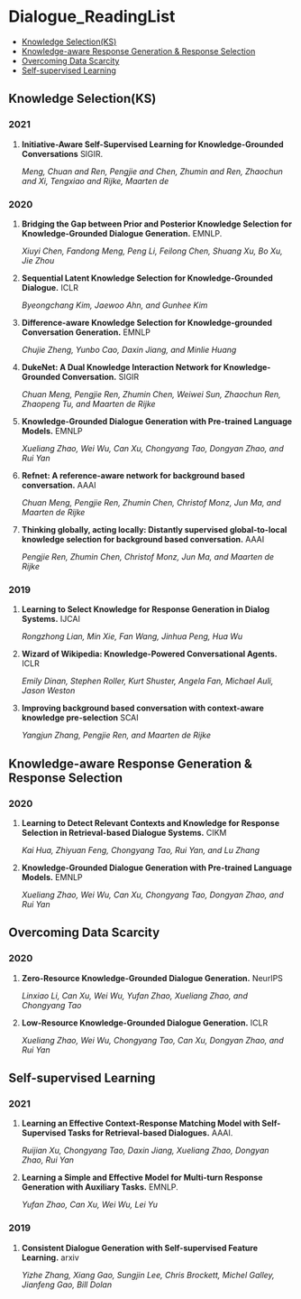 # Dialogue_ReadingList
* [Knowledge Selection(KS)](#knowledge-selectionks)
* [Knowledge-aware Response Generation & Response Selection](#knowledge-aware-response-generation--response-selection)
* [Overcoming Data Scarcity](#overcoming-data-scarcity)
* [Self-supervised Learning](#self-supervised-learning)

## Knowledge Selection(KS)

### 2021
1. **Initiative-Aware Self-Supervised Learning for Knowledge-Grounded Conversations** SIGIR.

    *Meng, Chuan and Ren, Pengjie and Chen, Zhumin and Ren, Zhaochun and Xi, Tengxiao and Rijke, Maarten de*

### 2020
1. **Bridging the Gap between Prior and Posterior Knowledge Selection for Knowledge-Grounded Dialogue Generation.** EMNLP.

    *Xiuyi Chen, Fandong Meng, Peng Li, Feilong Chen, Shuang Xu, Bo Xu, Jie Zhou*

2. **Sequential Latent Knowledge Selection for Knowledge-Grounded Dialogue.** ICLR

    *Byeongchang Kim, Jaewoo Ahn, and Gunhee Kim*

3. **Difference-aware Knowledge Selection for Knowledge-grounded Conversation Generation.** EMNLP

    *Chujie Zheng, Yunbo Cao, Daxin Jiang, and Minlie Huang*

4. **DukeNet: A Dual Knowledge Interaction Network for Knowledge-Grounded Conversation.** SIGIR

    *Chuan Meng, Pengjie Ren, Zhumin Chen, Weiwei Sun, Zhaochun Ren, Zhaopeng Tu, and Maarten de Rijke*

5. **Knowledge-Grounded Dialogue Generation with Pre-trained Language Models.** EMNLP

    *Xueliang Zhao, Wei Wu, Can Xu, Chongyang Tao, Dongyan Zhao, and Rui Yan*

6. **Refnet: A reference-aware network for background based conversation.** AAAI

    *Chuan Meng, Pengjie Ren, Zhumin Chen, Christof Monz, Jun Ma, and Maarten de Rijke*

7. **Thinking globally, acting locally: Distantly supervised global-to-local knowledge selection for background based conversation.** AAAI

    *Pengjie Ren, Zhumin Chen, Christof Monz, Jun Ma, and Maarten de Rijke*

### 2019
1. **Learning to Select Knowledge for Response Generation in Dialog Systems.** IJCAI

    *Rongzhong Lian, Min Xie, Fan Wang, Jinhua Peng, Hua Wu*

2. **Wizard of Wikipedia: Knowledge-Powered Conversational Agents.** ICLR

    *Emily Dinan, Stephen Roller, Kurt Shuster, Angela Fan, Michael Auli, Jason Weston*

3. **Improving background based conversation with context-aware knowledge pre-selection** SCAI

    *Yangjun Zhang, Pengjie Ren, and Maarten de Rijke*

## Knowledge-aware Response Generation & Response Selection

### 2020
1. **Learning to Detect Relevant Contexts and Knowledge for Response Selection in Retrieval-based Dialogue Systems.** CIKM

    *Kai Hua, Zhiyuan Feng, Chongyang Tao, Rui Yan, and Lu Zhang*

2. **Knowledge-Grounded Dialogue Generation with Pre-trained Language Models.** EMNLP

    *Xueliang Zhao, Wei Wu, Can Xu, Chongyang Tao, Dongyan Zhao, and Rui Yan*


## Overcoming Data Scarcity
### 2020
1. **Zero-Resource Knowledge-Grounded Dialogue Generation.** NeurIPS

    *Linxiao Li, Can Xu, Wei Wu, Yufan Zhao, Xueliang Zhao, and Chongyang Tao*

2. **Low-Resource Knowledge-Grounded Dialogue Generation.** ICLR

    *Xueliang Zhao, Wei Wu, Chongyang Tao, Can Xu, Dongyan Zhao, and Rui Yan*

## Self-supervised Learning

### 2021
1. **Learning an Effective Context-Response Matching Model with Self-Supervised Tasks for Retrieval-based Dialogues.** AAAI.

    *Ruijian Xu, Chongyang Tao, Daxin Jiang, Xueliang Zhao, Dongyan Zhao, Rui Yan*

2. **Learning a Simple and Effective Model for Multi-turn Response Generation with Auxiliary Tasks.** EMNLP.

    *Yufan Zhao, Can Xu, Wei Wu, Lei Yu*

### 2019
1. **Consistent Dialogue Generation with Self-supervised Feature Learning.** arxiv

    *Yizhe Zhang, Xiang Gao, Sungjin Lee, Chris Brockett, Michel Galley, Jianfeng Gao, Bill Dolan*
